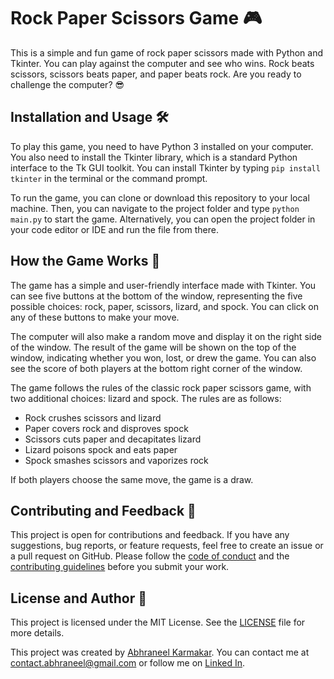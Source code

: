# Rock Paper Scissors Game 🎮

This is a simple and fun game of rock paper scissors made with Python and Tkinter. You can play against the computer and see who wins. Rock beats scissors, scissors beats paper, and paper beats rock. Are you ready to challenge the computer? 😎

## Installation and Usage 🛠️

To play this game, you need to have Python 3 installed on your computer. You also need to install the Tkinter library, which is a standard Python interface to the Tk GUI toolkit. You can install Tkinter by typing `pip install tkinter` in the terminal or the command prompt.

To run the game, you can clone or download this repository to your local machine. Then, you can navigate to the project folder and type `python main.py` to start the game. Alternatively, you can open the project folder in your code editor or IDE and run the file from there.

## How the Game Works 🎲

The game has a simple and user-friendly interface made with Tkinter. You can see five buttons at the bottom of the window, representing the five possible choices: rock, paper, scissors, lizard, and spock. You can click on any of these buttons to make your move.

The computer will also make a random move and display it on the right side of the window. The result of the game will be shown on the top of the window, indicating whether you won, lost, or drew the game. You can also see the score of both players at the bottom right corner of the window.

The game follows the rules of the classic rock paper scissors game, with two additional choices: lizard and spock. The rules are as follows:

- Rock crushes scissors and lizard
- Paper covers rock and disproves spock
- Scissors cuts paper and decapitates lizard
- Lizard poisons spock and eats paper
- Spock smashes scissors and vaporizes rock

If both players choose the same move, the game is a draw.

## Contributing and Feedback 🙌

This project is open for contributions and feedback. If you have any suggestions, bug reports, or feature requests, feel free to create an issue or a pull request on GitHub. Please follow the [code of conduct](https://www.digitaldesignjournal.com/example-readme-file-for-python-project/) and the [contributing guidelines](https://jackmckew.dev/make-a-readme-documentation-with-jupyter-notebooks.html) before you submit your work.

## License and Author 📄

This project is licensed under the MIT License. See the [LICENSE](https://www.geeksforgeeks.org/rock-paper-and-scissor-game-using-tkinter/) file for more details.

This project was created by [Abhraneel Karmakar](https://www.github.com/abhraneel2004/). You can contact me at [contact.abhraneel@gmail.com](contact.abhraneel@gmail.com) or follow me on [Linked In](https://linkedin.com/in/abhraneel-karmakar-1b51971ba/).
